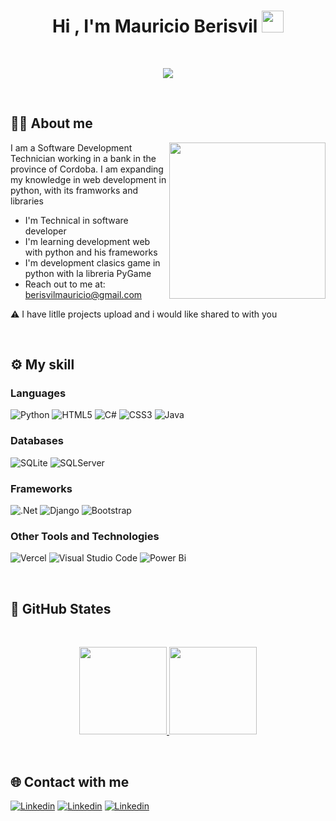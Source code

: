 <h1 align="center">Hi , I'm Mauricio Berisvil <img src="https://media.giphy.com/media/hvRJCLFzcasrR4ia7z/giphy.gif" width="35"></h1>
<br>
<p align="center">
  <a href="https://github.com/DenverCoder1/readme-typing-svg"><img src="https://readme-typing-svg.herokuapp.com?font=Time+New+Roman&color=%4493f8&size=25&center=true&vCenter=true&width=600&height=100&lines=Software+Development;Data+Analytics;Always+learning+new+things"></a>
</p>
<!--<picture><img src = "https://github.com/7oSkaaa/7oSkaaa/blob/main/Images/about_me.gif?raw=true" width = 50px></picture>-->

<br>

## 👨‍💻 About me

<picture> <img align="right" src="https://github.com/7oSkaaa/7oSkaaa/blob/main/Images/Right_Side.gif?raw=true" width = 250px></picture>

I am a Software Development Technician working in a bank in the province of Cordoba. I am expanding my knowledge in web development in python, with its framworks and  libraries


- I'm Technical in software developer
- I'm learning development web with python and his frameworks
- I'm development clasics game in python with la libreria PyGame
- Reach out to me at: berisvilmauricio@gmail.com


⚠️ I have litlle projects upload and  i would like shared to with you 



<br>

## ⚙️ My skill

### Languages
![Python](https://img.shields.io/badge/python-3670A0?style=for-the-badge&logo=python&logoColor=ffdd54) 
![HTML5](https://img.shields.io/badge/html5-%23E34F26.svg?style=for-the-badge&logo=html5&logoColor=white) 
![C#](https://img.shields.io/badge/c%23-%23239120.svg?style=for-the-badge&logo=csharp&logoColor=white) 
![CSS3](https://img.shields.io/badge/css3-%231572B6.svg?style=for-the-badge&logo=css3&logoColor=white) 
![Java](https://img.shields.io/badge/java-%23ED8B00.svg?style=for-the-badge&logo=openjdk&logoColor=white)

### Databases
![SQLite](https://img.shields.io/badge/sqlite-%2307405e.svg?style=for-the-badge&logo=sqlite&logoColor=white) 
![SQLServer](https://img.shields.io/badge/SQL%20Server-CC2927?style=for-the-badge&logo=microsoft%20sql%20server&logoColor=white)

### Frameworks
![.Net](https://img.shields.io/badge/.NET-5C2D91?style=for-the-badge&logo=.net&logoColor=white) 
![Django](https://img.shields.io/badge/django-%23092E20.svg?style=for-the-badge&logo=django&logoColor=white)
![Bootstrap](https://img.shields.io/badge/bootstrap-5C2D91.svg?style=for-the-badge&logo=bootstrap&logoColor=white)



### Other Tools and Technologies
![Vercel](https://img.shields.io/badge/vercel-%23000000.svg?style=for-the-badge&logo=vercel&logoColor=white)
![Visual Studio Code](https://img.shields.io/badge/Visual%20Studio%20Code-0078d7.svg?style=for-the-badge&logo=visual-studio-code&logoColor=white)
![Power Bi](https://img.shields.io/badge/power_bi-F2C811?style=for-the-badge&logo=powerbi&logoColor=black)

 <br>
 
## 🚀 GitHub States

<br>

<p align="center">
  <a href="https://github.com/MBerisvil">
    <img height="140em" src="https://github-readme-stats-eight-theta.vercel.app/api?username=MBerisvil&show_icons=true&theme=algolia&include_all_commits=true&count_private=true&color=%4493f8"/>
  </a>
  <a href="https://github.com/MBerisvil">
    <img height="140em" src="https://github-readme-stats-eight-theta.vercel.app/api/top-langs/?username=MBerisvil&layout=compact&langs_count=8&theme=algolia&color=%4493f8"/>
  </a>
</p>


<br>

## 🌐 Contact with me
[![Linkedin](https://img.shields.io/badge/linkedin-000?style=for-the-badge&logo=linkedin&logoColor=%23F7DF1E)](https://www.linkedin.com/in/berisvilmauricio/)
[![Linkedin](https://img.shields.io/badge/myweb-000?style=for-the-badge&logo=Qiskit&logoColor=%23F7DF1E)](https://berisvilmauricio.ar/)
[![Linkedin](https://img.shields.io/badge/github-000?style=for-the-badge&logo=github&logoColor=%23F7DF1E)](https://github.com/MBerisvil/)



<!-- Proudly created with GPRM ( https://gprm.itsvg.in ) -->

